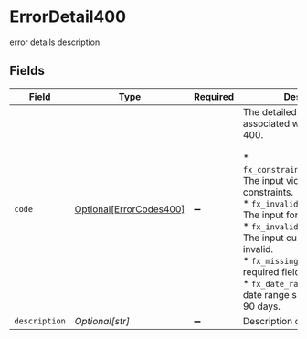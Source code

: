 # ErrorDetail400

error details description


## Fields

| Field                                                                                                                                                                                                                                                                                                                                                                                         | Type                                                                                                                                                                                                                                                                                                                                                                                          | Required                                                                                                                                                                                                                                                                                                                                                                                      | Description                                                                                                                                                                                                                                                                                                                                                                                   |
| --------------------------------------------------------------------------------------------------------------------------------------------------------------------------------------------------------------------------------------------------------------------------------------------------------------------------------------------------------------------------------------------- | --------------------------------------------------------------------------------------------------------------------------------------------------------------------------------------------------------------------------------------------------------------------------------------------------------------------------------------------------------------------------------------------- | --------------------------------------------------------------------------------------------------------------------------------------------------------------------------------------------------------------------------------------------------------------------------------------------------------------------------------------------------------------------------------------------- | --------------------------------------------------------------------------------------------------------------------------------------------------------------------------------------------------------------------------------------------------------------------------------------------------------------------------------------------------------------------------------------------- |
| `code`                                                                                                                                                                                                                                                                                                                                                                                        | [Optional[ErrorCodes400]](../../models/errors/errorcodes400.md)                                                                                                                                                                                                                                                                                                                               | :heavy_minus_sign:                                                                                                                                                                                                                                                                                                                                                                            | The detailed error code associated with HTTP status 400.<br/><br/>* `fx_constraint_violated_input`: The input violates the model constraints.<br/>* `fx_invalid_format_input`: The input format is invalid.<br/>* `fx_invalid_currency_code`: The input currency code is invalid.<br/>* `fx_missing_input`: The required fields are missing.<br/>* `fx_date_range_invalid`: The date range should be within 90 days.<br/> |
| `description`                                                                                                                                                                                                                                                                                                                                                                                 | *Optional[str]*                                                                                                                                                                                                                                                                                                                                                                               | :heavy_minus_sign:                                                                                                                                                                                                                                                                                                                                                                            | Description of the error.                                                                                                                                                                                                                                                                                                                                                                     |